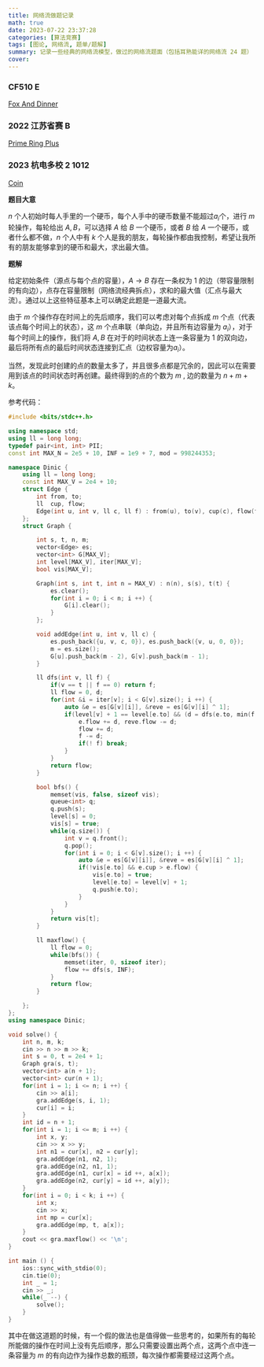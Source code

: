 ```yaml
---
title: 网络流做题记录
math: true
date: 2023-07-22 23:37:28
categories: [算法竞赛]
tags: [图论, 网络流, 题单/题解]
summary: 记录一些经典的网络流模型，做过的网络流题面（包括耳熟能详的网络流 24 题）
cover:
---
```


### CF510 E

[Fox And Dinner](https://codeforces.com/problemset/problem/510/E)

### 2022 江苏省赛 B

[Prime Ring Plus](https://codeforces.com/gym/103743/problem/B)

### 2023 杭电多校 2 1012

[Coin](https://acm.hdu.edu.cn/showproblem.php?pid=7298)

**题目大意**

$n$ 个人初始时每人手里的一个硬币，每个人手中的硬币数量不能超过$a_i$个，进行 $m$ 轮操作，每轮给出 $A, B$，可以选择 $A$ 给 $B$ 一个硬币，或者 $B$ 给 $A$ 一个硬币，或者什么都不做，$n$ 个人中有 $k$ 个人是我的朋友，每轮操作都由我控制，希望让我所有的朋友能够拿到的硬币和最大，求出最大值。

**题解**

给定初始条件（源点与每个点的容量），$A \rightarrow B$ 存在一条权为 $1$ 的边（带容量限制的有向边），点存在容量限制（网络流经典拆点），求和的最大值（汇点与最大流）。通过以上这些特征基本上可以确定此题是一道最大流。

由于 $m$ 个操作存在时间上的先后顺序，我们可以考虑对每个点拆成 $m$ 个点（代表该点每个时间上的状态），这 $m$ 个点串联（单向边，并且所有边容量为 $a_i$），对于每个时间上的操作，我们将 $A, B$ 在对于的时间状态上连一条容量为 $1$ 的双向边，最后将所有点的最后时间状态连接到汇点（边权容量为$a_i$）。

当然，发现此时创建的点的数量太多了，并且很多点都是冗余的，因此可以在需要用到该点的时间状态时再创建。最终得到的点的个数为 $m$ , 边的数量为 $n + m + k$。

参考代码：
```cpp
#include <bits/stdc++.h>

using namespace std;
using ll = long long;
typedef pair<int, int> PII;
const int MAX_N = 2e5 + 10, INF = 1e9 + 7, mod = 998244353;

namespace Dinic {
    using ll = long long;
    const int MAX_V = 2e4 + 10;
    struct Edge {
        int from, to;
        ll  cup, flow;
        Edge(int u, int v, ll c, ll f) : from(u), to(v), cup(c), flow(f) {}
    };
    struct Graph {

        int s, t, n, m;
        vector<Edge> es;
        vector<int> G[MAX_V];
        int level[MAX_V], iter[MAX_V];
        bool vis[MAX_V];

        Graph(int s, int t, int n = MAX_V) : n(n), s(s), t(t) {
            es.clear();
            for(int i = 0; i < n; i ++) {
                G[i].clear();
            }
        };

        void addEdge(int u, int v, ll c) {
            es.push_back({u, v, c, 0}), es.push_back({v, u, 0, 0});
            m = es.size();
            G[u].push_back(m - 2), G[v].push_back(m - 1);
        }

        ll dfs(int v, ll f) {
            if(v == t || f == 0) return f;
            ll flow = 0, d;
            for(int &i = iter[v]; i < G[v].size(); i ++) {
                auto &e = es[G[v][i]], &reve = es[G[v][i] ^ 1];
                if(level[v] + 1 == level[e.to] && (d = dfs(e.to, min(f, e.cup - e.flow))) > 0) {
                    e.flow += d, reve.flow -= d;
                    flow += d;
                    f -= d;
                    if(! f) break;
                }
            }
            return flow;
        }

        bool bfs() {
            memset(vis, false, sizeof vis);
            queue<int> q;
            q.push(s);
            level[s] = 0;
            vis[s] = true;
            while(q.size()) {
                int v = q.front();
                q.pop();
                for(int i = 0; i < G[v].size(); i ++) {
                    auto &e = es[G[v][i]], &reve = es[G[v][i] ^ 1];
                    if(!vis[e.to] && e.cup > e.flow) {
                        vis[e.to] = true;
                        level[e.to] = level[v] + 1;
                        q.push(e.to);
                    }
                }
            }
            return vis[t];
        }

        ll maxflow() {
            ll flow = 0;
            while(bfs()) {
                memset(iter, 0, sizeof iter);
                flow += dfs(s, INF);
            }
            return flow;
        }

    };
};
using namespace Dinic;

void solve() {
    int n, m, k;
    cin >> n >> m >> k;
    int s = 0, t = 2e4 + 1;
    Graph gra(s, t);
    vector<int> a(n + 1);
    vector<int> cur(n + 1);
    for(int i = 1; i <= n; i ++) {
        cin >> a[i];
        gra.addEdge(s, i, 1);
        cur[i] = i;
    }
    int id = n + 1;
    for(int i = 1; i <= m; i ++) {
        int x, y;
        cin >> x >> y;
        int n1 = cur[x], n2 = cur[y];
        gra.addEdge(n1, n2, 1);
        gra.addEdge(n2, n1, 1);
        gra.addEdge(n1, cur[x] = id ++, a[x]);
        gra.addEdge(n2, cur[y] = id ++, a[y]);
    }
    for(int i = 0; i < k; i ++) {
        int x;
        cin >> x;
        int mp = cur[x];
        gra.addEdge(mp, t, a[x]);
    }
    cout << gra.maxflow() << '\n';
}

int main () {
    ios::sync_with_stdio(0);
    cin.tie(0);
    int _ = 1;
    cin >> _;
    while(_ --) {
        solve();
    }
}
```

其中在做这道题的时候，有一个假的做法也是值得做一些思考的，如果所有的每轮所能做的操作在时间上没有先后顺序，那么只需要设置出两个点，这两个点中连一条容量为 $m$ 的有向边作为操作总数的瓶颈，每次操作都需要经过这两个点。